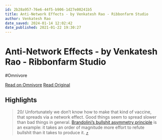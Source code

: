 ```yaml
---
id: 2b28a957-76e6-44f5-b906-1d27e00241b5
title: Anti-Network Effects - by Venkatesh Rao - Ribbonfarm Studio
author: Venkatesh Rao
date_saved: 2024-01-14 12:02:42
date_published: 2021-01-22 19:30:27
---
```


# Anti-Network Effects - by Venkatesh Rao - Ribbonfarm Studio
#Omnivore

[Read on Omnivore](https://omnivore.app/me/anti-network-effects-by-venkatesh-rao-ribbonfarm-studio-18d08ecf032)
[Read Original](https://studio.ribbonfarm.com/p/anti-network-effects)

## Highlights

> 20/ Unfortunately we don’t know how to make that kind of vaccine, that spreads via a network effect. Good things seem to spread slower than bad things in general. [Brandolini’s bullshit asymmetry principle](https://en.wikipedia.org/wiki/Brandolini%27s%5Flaw) is an example: it takes an order of magnitude more effort to refute bullshit than it takes to produce it. [⤴️](https://omnivore.app/me/anti-network-effects-by-venkatesh-rao-ribbonfarm-studio-18d08ecf032#d426cbd1-319d-4cbc-bbf6-a98adf58d72b) 

